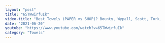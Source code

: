 ```yaml
---
layout: "post"
title: "65TWwirfuIk"
video-title: "Best Towels (PAPER vs SHOP)? Bounty, Wypall, Scott, Tork, Krew, Brawny, Sontara"
date: "2021-06-20"
youtube: "https://www.youtube.com/watch?v=65TWwirfuIk"
category: "Towels"
---
```

<div class="space-y-1"></div>